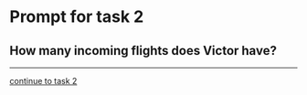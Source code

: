 # Prompt for task 2

## How many incoming flights does Victor have?

---

[continue to task 2](./task2-t.html)
